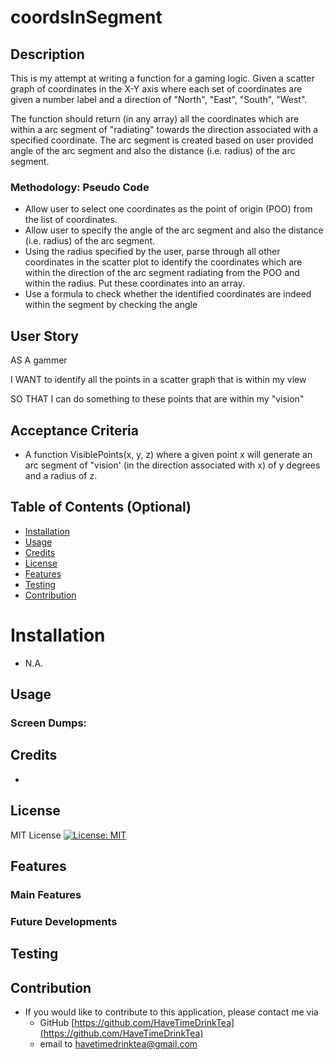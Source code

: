 # coordsInSegment

## Description
This is my attempt at writing a function for a gaming logic. Given a scatter graph of coordinates in the X-Y axis where each set of coordinates are given a number label and a direction of "North", "East", "South", "West". 

The function should return (in any array) all the coordinates which are within a arc segment of "radiating" towards the direction associated with a specified coordinate. The arc segment is created based on user provided angle of the arc segment and also the distance (i.e. radius) of the arc segment.

### Methodology: Pseudo Code
* Allow user to select one coordinates as the point of origin (POO) from the list of coordinates.
* Allow user to specify the angle of the arc segment and also the distance (i.e. radius) of the arc segment.
* Using the radius specified by the user, parse through all other coordinates in the scatter plot to identify the coordinates which are within the direction of the arc segment radiating from the POO and within the radius. Put these coordinates into an array.
* Use a formula to check whether the identified coordinates are indeed within the segment by checking the angle




## User Story

AS A gammer

I WANT to identify all the points in a scatter graph that is within my view 

SO THAT I can do something to these points that are within my "vision"





## Acceptance Criteria

* A function VisiblePoints(x, y, z) where a given point x will generate an arc segment of "vision' (in the direction associated with x) of y degrees and a radius of z. 




## Table of Contents (Optional)

* [Installation](#installation)
* [Usage](#usage)
* [Credits](#credits)
* [License](#license)
* [Features](#features)
* [Testing](#testing)
* [Contribution](#contribution)


# Installation

* N.A.


## Usage 

### Screen Dumps:





## Credits

* 



## License 

MIT License [![License: MIT](https://img.shields.io/badge/License-MIT-yellow.svg)](https://opensource.org/licenses/MIT)



## Features

### Main Features

  
### Future Developments



## Testing


## Contribution
* If you would like to contribute to this application, please contact me via
  * GitHub [https://github.com/HaveTimeDrinkTea](https://github.com/HaveTimeDrinkTea)
  * email to <havetimedrinktea@gmail.com>
